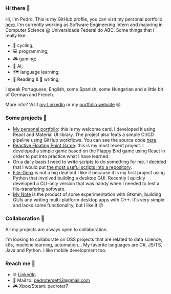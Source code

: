 ### Hi there 👋

Hi, I'm Pedro. This is my GitHub profile, you can visit my personal portfolio [here](https://pedroter7.github.io/portfolio/). I'm currently working as Software Engineering Intern and majoring in Computer Science @ Universidade Federal do ABC. Some things that I really like:

 - 🚴 cycling;
 - 💻 programming;
 - 🎮 gaming;
 - 🤖 AI;
 - 🗺️ language learning;
 - 📖 Reading & 📝 writing;

I speak Portuguese, English, some Spanish, some Hungarian and a little bit of German and French.

More info? Visit [my LinkedIn](https://www.linkedin.com/in/pedro-freidinger/) or my [portfolio website](https://pedroter7.github.io/portfolio/) 😃

### Some projects 📂

 - [My personal portfolio]([https://github.com/pedroter7/portfolio](https://pedroter7.github.io/portfolio/)): this is my welcome card. I developed it using React and Material UI library. The project also feats a simple CI/CD pipeline using GitHub workflows. You can see the source code [here](https://github.com/pedroter7/portfolio).
 - [Reactive Floating Point Game](https://github.com/pedroter7/reactive-floating-point-game): this is my most recent project. I developed a simple game based on the Flappy Bird game using React in order to put into practice what I have learned.
 - On a daily basis I need to write scripts to do something for me. I decided that I would put [the most useful scripts into a repository](https://github.com/pedroter7/useful_scripts).
 - [File-Genx](https://github.com/pedroter7/file-genx) is not a big deal but I like it because it is my first project using Python that involved building a desktop GUI. Recently I quickly developed a CLI-only version that was handy when I needed to test a file-transfering software.
 - [My Note](https://github.com/pedroter7/mynote) is the product of some experimentation with Gtkmm, building GUIs and writing multi-platform desktop apps with C++. It's very simple and lacks some functionality, but I like it 😛

### Collaboration 👯

All my projects are always open to collaboration.

I'm looking to collaborate on OSS projects that are related to data science, k8s, machine learning, automation... My favorite languages are C#, JS/TS, Java and Python. I like mobile development too.

### Reach me 🚩

 - 🌐 [LinkedIn](https://www.linkedin.com/in/pedro-freidinger/)
 - 📧 Mail to: pedrotersetti3@gmail.com
 - 🎮 Xbox/Steam: pedroter7 

<!--
**pedroter7/pedroter7** is a ✨ _special_ ✨ repository because its `README.md` (this file) appears on your GitHub profile.

Here are some ideas to get you started:

- 🔭 I’m currently working on ...
- 🌱 I’m currently learning ...
- 👯 I’m looking to collaborate on ...
- 🤔 I’m looking for help with ...
- 💬 Ask me about ...
- 📫 How to reach me: ...
- 😄 Pronouns: ...
- ⚡ Fun fact: ...
-->
